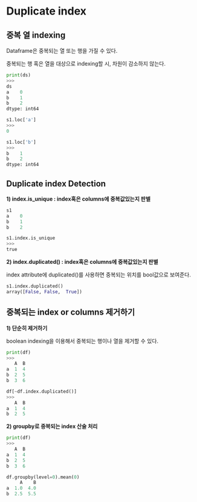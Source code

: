 # Duplicate index

## 중복 열 indexing

Dataframe은 중복되는 열 또는 행을 가질 수 있다.

중복되는 행 혹은 열을 대상으로 indexing할 시, 차원이 감소하지 않는다.
```python
print(ds)
>>>
ds
a    0
b    1
b    2
dtype: int64

s1.loc['a']
>>>
0

s1.loc['b']
>>>
b    1
b    2
dtype: int64
```

## Duplicate index Detection 

__1) index.is_unique : index혹은 columns에 중복값있는지 판별__
```python
s1
a    0
b    1
b    2

s1.index.is_unique
>>>
true
```

__2) index.duplicated() : index혹은 columns에 중복값있는지 판별__

index attribute에 duplicated()를 사용하면 중복되는 위치를 bool값으로 보여준다.

```python
s1.index.duplicated()
array([False, False,  True])
```

## 중복되는 index or columns 제거하기

__1) 단순히 제거하기__

boolean indexing을 이용해서 중복되는 행이나 열을 제거할 수 있다.
```python
print(df)
>>>
   A  B
a  1  4
b  2  5
b  3  6

df[~df.index.duplicated()]
>>>
   A  B
a  1  4
b  2  5
```
__2) groupby로 중복되는 index 산술 처리__

```python
print(df)
>>>
   A  B
a  1  4
b  2  5
b  3  6

df.groupby(level=0).mean(0)
     A    B
a  1.0  4.0
b  2.5  5.5

